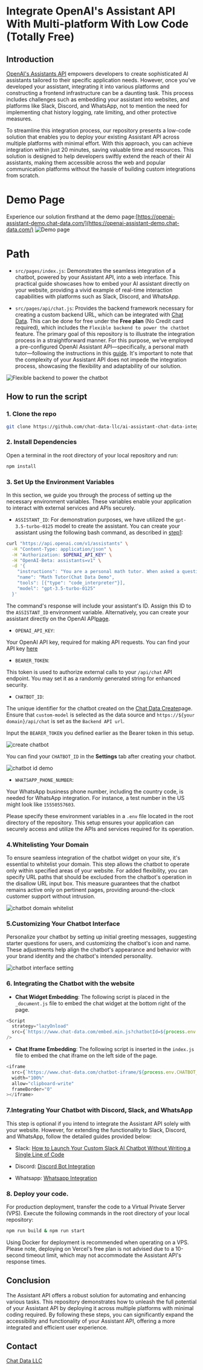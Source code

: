 # Integrate OpenAI's Assistant API With Multi-platform With Low Code (Totally Free)

## Introduction
[OpenAI's Assistants API](https://platform.openai.com/docs/assistants/overview?context=with-streaming) empowers developers to create sophisticated AI assistants tailored to their specific application needs. However, once you've developed your assistant, integrating it into various platforms and constructing a frontend infrastructure can be a daunting task. This process includes challenges such as embedding your assistant into websites, and platforms like Slack, Discord, and WhatsApp, not to mention the need for implementing chat history logging, rate limiting, and other protective measures.

To streamline this integration process, our repository presents a low-code solution that enables you to deploy your existing Assistant API across multiple platforms with minimal effort. With this approach, you can achieve integration within just 20 minutes, saving valuable time and resources. This solution is designed to help developers swiftly extend the reach of their AI assistants, making them accessible across the web and popular communication platforms without the hassle of building custom integrations from scratch.

# Demo Page

Experience our solution firsthand at the demo page:[https://openai-assistant-demo.chat-data.com/](https://openai-assistant-demo.chat-data.com/)
![Demo page](./public/ai-assistant-chat-data-integration.png)

# Path

- `src/pages/index.js`:  Demonstrates the seamless integration of a chatbot, powered by your Assistant API, into a web interface. This practical guide showcases how to embed your AI assistant directly on your website, providing a vivid example of real-time interaction capabilities with platforms such as Slack, Discord, and WhatsApp.

- `src/pages/api/chat.js`: Provides the backend framework necessary for creating a custom backend URL, which can be integrated with [Chat Data](https://www.chat-data.com/). This can be done for free under the **Free plan** (No Credit card required), which includes the `Flexible backend to power the chatbot` feature. The primary goal of this repository is to illustrate the integration process in a straightforward manner. For this purpose, we've employed a pre-configured OpenAI Assistant API—specifically, a personal math tutor—following the instructions in this [guide](https://platform.openai.com/docs/assistants/overview?context=with-streaming). It's important to note that the complexity of your Assistant API does not impede the integration process, showcasing the flexibility and adaptability of our solution.

![Flexible backend to power the chatbot](./public/chat_data_free_plan.png)

## How to run the script

### 1. Clone the repo

```bash
git clone https://github.com/chat-data-llc/ai-assistant-chat-data-integration.git
```

### 2. Install Dependencies

Open a terminal in the root directory of your local repository and run:

```bash
npm install
```

### 3. Set Up the Environment Variables
In this section, we guide you through the process of setting up the necessary environment variables. These variables enable your application to interact with external services and APIs securely.

- `ASSISTANT_ID`: 
For demonstration purposes, we have utilized the `gpt-3.5-turbo-0125` model to create the assistant. You can create your assistant using the following bash command, as described in [step1](https://platform.openai.com/docs/assistants/overview/step-1-create-an-assistant):

```bash
curl "https://api.openai.com/v1/assistants" \
  -H "Content-Type: application/json" \
  -H "Authorization: $OPENAI_API_KEY" \
  -H "OpenAI-Beta: assistants=v1" \
  -d '{
    "instructions": "You are a personal math tutor. When asked a question, write and run Python code to answer the question.",
    "name": "Math Tutor(Chat Data Demo",
    "tools": [{"type": "code_interpreter"}],
    "model": "gpt-3.5-turbo-0125"
  }'
```
The command's response will include your assistant's ID. Assign this ID to the `ASSISTANT_ID` environment variable. Alternatively, you can create your assistant directly on the OpenAI API[page](https://platform.openai.com/assistants).

- `OPENAI_API_KEY`:

Your OpenAI API key, required for making API requests. You can find your API key [here](https://platform.openai.com/api-keys)

- `BEARER_TOKEN`:

This token is used to authorize external calls to your  `/api/chat` API endpoint. You may set it as a randomly generated string for enhanced security.

- `CHATBOT_ID`:

The unique identifier for the chatbot created on the [Chat Data Create](https://www.chat-data.com/my-chatbots)page. Ensure that `custom-model` is selected as the data source and `https://${your domain}/api/chat`  is set as the `Backend API url`. 

Input the `BEARER_TOKEN` you defined earlier as the Bearer token in this setup. 

![create chatbot](./public/create_chatbot.png)

You can find your `CHATBOT_ID` in the **Settings** tab after creating your chatbot.

![chatbot id demo](./public/chatbot_id.png)

- `WHATSAPP_PHONE_NUMBER`:

Your WhatsApp business phone number, including the country code, is needed for WhatsApp integration. For instance, a test number in the US might look like `15550557603`.

Please specify these environment variables in a `.env` file located in the root directory of the repository. This setup ensures your application can securely access and utilize the APIs and services required for its operation.

### 4.Whitelisting Your Domain

To ensure seamless integration of the chatbot widget on your site, it's essential to whitelist your domain. This step allows the chatbot to operate only within specified areas of your website. For added flexibility, you can specify URL paths that should be excluded from the chatbot's operation in the disallow URL input box. This measure guarantees that the chatbot remains active only on pertinent pages, providing around-the-clock customer support without intrusion.

![chatbot domain whitelist](./public/chatbot_domain_whitelist.png)

### 5.Customizing Your Chatbot Interface

Personalize your chatbot by setting up initial greeting messages, suggesting starter questions for users, and customizing the chatbot's icon and name. These adjustments help align the chatbot's appearance and behavior with your brand identity and the chatbot's intended personality.


![chatbot interface setting](./public/chatbot_interface_setting.png)

### 6. Integrating the Chatbot with the website

- **Chat Widget Embedding**: The following script is placed in the `_document.js`  file to embed the chat widget at the bottom right of the page.
```javascript
<Script
  strategy="lazyOnload"
  src={`https://www.chat-data.com/embed.min.js?chatbotId=${process.env.CHATBOT_ID}`}
/>
```
- **Chat Iframe Embedding**: The following script is inserted in the `index.js` file  to embed the chat iframe on the left side of the page.
```javascript
<iframe
  src={`https://www.chat-data.com/chatbot-iframe/${process.env.CHATBOT_ID}`}
  width="100%"
  allow="clipboard-write"
  frameBorder="0"
></iframe>
```

### 7.Integrating Your Chatbot with Discord, Slack, and WhatsApp

This step is optional if you intend to integrate the Assistant API solely with your website. However, for extending the functionality to Slack, Discord, and WhatsApp, follow the detailed guides provided below:

- Slack: [How to Launch Your Custom Slack AI Chatbot Without Writing a Single Line of Code](https://www.chat-data.com/blog/how-to-launch-your-custom-slack-ai-chatbot-without-writing-a-single-line-of-code)

- Discord: [Discord Bot Integration](https://www.chat-data.com/api-reference#section/Chat-Data-Website-Guide/Discord-Bot-Integration)

- Whatsapp: [Whatsapp Integration](https://www.chat-data.com/api-reference#section/Chat-Data-Website-Guide/Whatsapp-Integration)

### 8. Deploy your code.

For production deployment, transfer the code to a Virtual Private Server (VPS). Execute the following commands in the root directory of your local repository:

```bash
npm run build & npm run start
```
Using Docker for deployment is recommended when operating on a VPS. Please note, deploying on Vercel's free plan is not advised due to a 10-second timeout limit, which may not accommodate the Assistant API's response times.

## Conclusion

The Assistant API offers a robust solution for automating and enhancing various tasks. This repository demonstrates how to unleash the full potential of your Assistant API by deploying it across multiple platforms with minimal coding required. By following these steps, you can significantly expand the accessibility and functionality of your Assistant API, offering a more integrated and efficient user experience.

## Contact

[Chat Data LLC](admin@chat-data.com)

